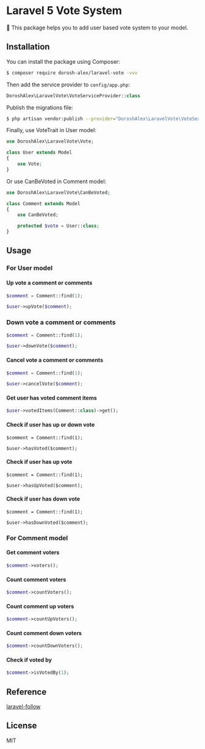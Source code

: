 # Laravel 5 Vote System

:tada: This package helps you to add user based vote system to your model.

>

## Installation

You can install the package using Composer:

```sh
$ composer require dorosh-alex/laravel-vote -vvv
```

Then add the service provider to `config/app.php`:

```php
DoroshAlex\LaravelVote\VoteServiceProvider::class
```

Publish the migrations file:

```sh
$ php artisan vendor:publish --provider="DoroshAlex\LaravelVote\VoteServiceProvider" --tag="migrations"
```

Finally, use VoteTrait in User model:

```php
use DoroshAlex\LaravelVote\Vote;

class User extends Model
{
    use Vote;
}
```

Or use CanBeVoted in Comment model:

```php
use DoroshAlex\LaravelVote\CanBeVoted;

class Comment extends Model
{
    use CanBeVoted;

    protected $vote = User::class;
}
```

## Usage

### For User model

#### Up vote a comment or comments

```php
$comment = Comment::find(1);

$user->upVote($comment);
```

### Down vote a comment or comments

```php
$comment = Comment::find(1);

$user->downVote($comment);
```

#### Cancel vote a comment or comments

```php
$comment = Comment::find(1);

$user->cancelVote($comment);
```

#### Get user has voted comment items

```php
$user->votedItems(Comment::class)->get();
```

#### Check if user has up or down vote

```
$comment = Comment::find(1);

$user->hasVoted($comment);
```

#### Check if user has up vote

```
$comment = Comment::find(1);

$user->hasUpVoted($comment);
```

#### Check if user has down vote

```
$comment = Comment::find(1);

$user->hasDownVoted($comment);
```

### For Comment model

#### Get comment voters

```php
$comment->voters();
```

#### Count comment voters

```php
$comment->countVoters();
```

#### Count comment up voters

```php
$comment->countUpVoters();
```

#### Count comment down voters

```php
$comment->countDownVoters();
```

#### Check if voted by

```php
$comment->isVotedBy(1);
```

## Reference

[laravel-follow](https://github.com/overtrue/laravel-follow)

## License

MIT
